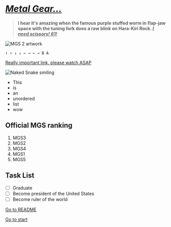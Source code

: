 # <ins>_Metal Gear..._</ins>

> **I hear it's amazing when the famous purple stuffed worm in flap-jaw space with the tuning fork does a raw blink on Hara-Kiri Rock. <ins>_I need scissors! 61!_</ins>**

![MGS 2 artwork](https://res.cloudinary.com/cook-becker/image/fetch/q_auto:best,f_auto,w_1920,g_center/https://candb.com/site/candb/images/artwork/yoji-shinkawa-metal-gear-solid-konami.jpg)

```
↑ ↑ ↓ ↓ ← → ← → B A
```
[Really important link, please watch ASAP](https://tinyurl.com/6jktchzv)

![Naked Snake smiling](https://i.pinimg.com/736x/63/f9/40/63f940c2dd8619ef0025356554c603dd.jpg)

- This
- is
- an
- unordered
- list
- wow

## Official MGS ranking

1. MGS3
2. MGS2
3. MGS4
4. MGS1
5. MGS5

## Task List

- [ ] Graduate 
- [ ] Become president of the United States 
- [ ] Become ruler of the world 

[Go to README](README.md)

[Go to start](#metal-gear)
